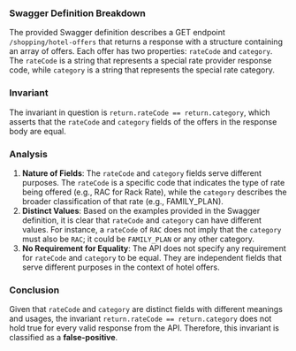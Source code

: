 ### Swagger Definition Breakdown
The provided Swagger definition describes a GET endpoint `/shopping/hotel-offers` that returns a response with a structure containing an array of offers. Each offer has two properties: `rateCode` and `category`. The `rateCode` is a string that represents a special rate provider response code, while `category` is a string that represents the special rate category.

### Invariant
The invariant in question is `return.rateCode == return.category`, which asserts that the `rateCode` and `category` fields of the offers in the response body are equal.

### Analysis
1. **Nature of Fields**: The `rateCode` and `category` fields serve different purposes. The `rateCode` is a specific code that indicates the type of rate being offered (e.g., RAC for Rack Rate), while the `category` describes the broader classification of that rate (e.g., FAMILY_PLAN).
2. **Distinct Values**: Based on the examples provided in the Swagger definition, it is clear that `rateCode` and `category` can have different values. For instance, a `rateCode` of `RAC` does not imply that the `category` must also be `RAC`; it could be `FAMILY_PLAN` or any other category.
3. **No Requirement for Equality**: The API does not specify any requirement for `rateCode` and `category` to be equal. They are independent fields that serve different purposes in the context of hotel offers.

### Conclusion
Given that `rateCode` and `category` are distinct fields with different meanings and usages, the invariant `return.rateCode == return.category` does not hold true for every valid response from the API. Therefore, this invariant is classified as a **false-positive**.
